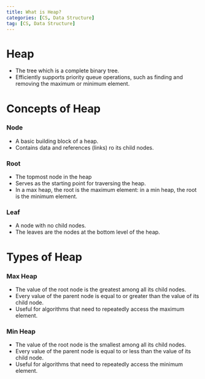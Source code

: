 ```yaml
---
title: What is Heap?
categories: [CS, Data Structure]
tag: [CS, Data Structure]
---
```


# Heap
- The tree which is a complete binary tree.
- Efficiently supports priority queue operations, such as finding and removing the maximum or minimum element.

# Concepts of Heap
### Node
- A basic building block of a heap.
- Contains data and references (links) ro its child nodes.

### Root
- The topmost node in the heap
- Serves as the starting point for traversing the heap.
- In a max heap, the root is the maximum element: in a min heap, the root is the minimum element.

### Leaf
- A node with no child nodes.
- The leaves are the nodes at the bottom level of the heap.

# Types of Heap
### Max Heap
- The value of the root node is the greatest among all its child nodes.
- Every value of the parent node is equal to or greater than the value of its child node.
- Useful for algorithms that need to repeatedly access the maximum element.

### Min Heap
- The value of the root node is the smallest among all its child nodes.
- Every value of the parent node is equal to or less than the value of its child node.
- Useful for algorithms that need to repeatedly access the minimum element.